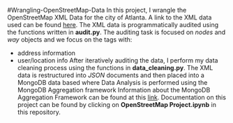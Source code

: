 #Wrangling-OpenStreetMap-Data
In this project, I wrangle the OpenStreetMap XML Data for the city of Atlanta. A link to the XML data used can be found [here](https://s3.amazonaws.com/metro-extracts.mapzen.com/atlanta_georgia.osm.bz2). The XML data is programmatically audited using the functions written in **audit.py**.  The auditing task is focused on *nodes* and *way* objects and we focus on the tags with:
- address information
- user/location info
After iteratively auditing the data, I perform my data cleaning process using the functions in **data_cleaning.py**. The XML data is restructured into *JSON* documents and then placed into a MongoDB data based where Data Analysis is performed using the MongoDB Aggregation framework Information about the MongoDB Aggregation Framework can be found at this [link](https://docs.mongodb.org/manual/applications/aggregation/).  Documentation on this project can be found by clicking on **OpenStreetMap Project.ipynb** in this repository.
